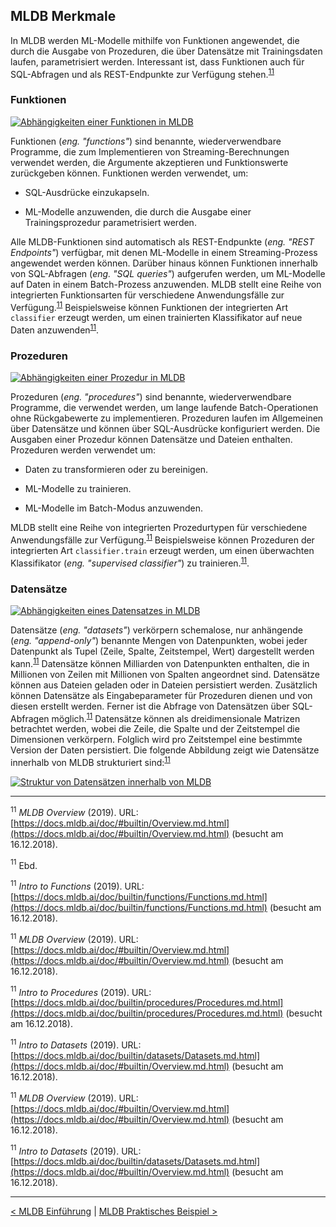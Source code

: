 ## MLDB Merkmale

In MLDB werden ML-Modelle mithilfe von Funktionen angewendet, die durch die Ausgabe von Prozeduren, die über Datensätze mit Trainingsdaten laufen, parametrisiert werden. Interessant ist, dass Funktionen auch für SQL-Abfragen und als REST-Endpunkte zur Verfügung stehen.<sup>[11](#11)</sup>

### Funktionen

[![Abhängigkeiten einer Funktionen in MLDB](./statics/11_mldb/Functions.png)](https://docs.mldb.ai/doc/builtin/img/Functions.svg)

Funktionen (_eng. "functions"_) sind benannte, wiederverwendbare Programme, die zum Implementieren von Streaming-Berechnungen verwendet werden, die Argumente akzeptieren und Funktionswerte zurückgeben können. Funktionen werden verwendet, um:

- SQL-Ausdrücke einzukapseln.

- ML-Modelle anzuwenden, die durch die Ausgabe einer Trainingsprozedur parametrisiert werden.

Alle MLDB-Funktionen sind automatisch als REST-Endpunkte (_eng. "REST Endpoints"_) verfügbar, mit denen ML-Modelle in einem Streaming-Prozess angewendet werden können. Darüber hinaus können Funktionen innerhalb von SQL-Abfragen (_eng. "SQL queries"_) aufgerufen werden, um ML-Modelle auf Daten in einem Batch-Prozess anzuwenden. MLDB stellt eine Reihe von integrierten Funktionsarten für verschiedene Anwendungsfälle zur Verfügung.<sup>[11](#11)</sup> Beispielsweise können Funktionen der integrierten Art `classifier` erzeugt werden, um einen trainierten Klassifikator auf neue Daten anzuwenden<sup>[11](#11)</sup>.

### Prozeduren

[![Abhängigkeiten einer Prozedur in MLDB](./statics/11_mldb/Procedures.png)](https://docs.mldb.ai/doc/builtin/img/Procedures.svg)

Prozeduren (_eng. "procedures"_) sind benannte, wiederverwendbare Programme, die verwendet werden, um lange laufende Batch-Operationen ohne Rückgabewerte zu implementieren. Prozeduren laufen im Allgemeinen über Datensätze und können über SQL-Ausdrücke konfiguriert werden. Die Ausgaben einer Prozedur können Datensätze und Dateien enthalten. Prozeduren werden verwendet um:

- Daten zu transformieren oder zu bereinigen.

- ML-Modelle zu trainieren.

- ML-Modelle im Batch-Modus anzuwenden.

MLDB stellt eine Reihe von integrierten Prozedurtypen für verschiedene Anwendungsfälle zur Verfügung.<sup>[11](#11)</sup> Beispielsweise können Prozeduren der integrierten Art `classifier.train` erzeugt werden, um einen überwachten Klassifikator (_eng. "supervised classifier"_) zu trainieren.<sup>[11](#11)</sup>.

### Datensätze

[![Abhängigkeiten eines Datensatzes in MLDB](./statics/11_mldb/Datasets.png)](https://docs.mldb.ai/doc/builtin/img/Datasets.svg)

Datensätze (_eng. "datasets"_) verkörpern schemalose, nur anhängende (_eng. "append-only"_) benannte Mengen von Datenpunkten, wobei jeder Datenpunkt als Tupel (Zeile, Spalte, Zeitstempel, Wert) dargestellt werden kann.<sup>[11](#11)</sup> Datensätze können Milliarden von Datenpunkten enthalten, die in Millionen von Zeilen mit Millionen von Spalten angeordnet sind. Datensätze können aus Dateien geladen oder in Dateien persistiert werden. Zusätzlich können Datensätze als Eingabeparameter für Prozeduren dienen und von diesen erstellt werden. Ferner ist die Abfrage von Datensätzen über SQL-Abfragen möglich.<sup>[11](#11)</sup> Datensätze können als dreidimensionale Matrizen betrachtet werden, wobei die Zeile, die Spalte und der Zeitstempel die Dimensionen verkörpern. Folglich wird pro Zeitstempel eine bestimmte Version der Daten persistiert. Die folgende Abbildung zeigt wie Datensätze innerhalb von MLDB strukturiert sind:<sup>[11](#11)</sup>

[![Struktur von Datensätzen innerhalb von MLDB](./statics/11_mldb/SlicedDataset.png)](https://docs.mldb.ai/doc/builtin/img/SlicedDataset.svg)

---

<a name="11"><sup>11</sup></a> _MLDB Overview_ (2019). URL: [https://docs.mldb.ai/doc/#builtin/Overview.md.html](https://docs.mldb.ai/doc/#builtin/Overview.md.html) (besucht am 16.12.2018).

<a name="11"><sup>11</sup></a> Ebd.

<a name="11"><sup>11</sup></a> _Intro to Functions_ (2019). URL: [https://docs.mldb.ai/doc/builtin/functions/Functions.md.html](https://docs.mldb.ai/doc/builtin/functions/Functions.md.html) (besucht am 16.12.2018).

<a name="11"><sup>11</sup></a> _MLDB Overview_ (2019). URL: [https://docs.mldb.ai/doc/#builtin/Overview.md.html](https://docs.mldb.ai/doc/#builtin/Overview.md.html) (besucht am 16.12.2018).

<a name="11"><sup>11</sup></a> _Intro to Procedures_ (2019). URL: [https://docs.mldb.ai/doc/builtin/procedures/Procedures.md.html](https://docs.mldb.ai/doc/builtin/procedures/Procedures.md.html) (besucht am 16.12.2018).

<a name="11"><sup>11</sup></a> _Intro to Datasets_ (2019). URL: [https://docs.mldb.ai/doc/builtin/datasets/Datasets.md.html](https://docs.mldb.ai/doc/#builtin/Overview.md.html) (besucht am 16.12.2018).

<a name="11"><sup>11</sup></a> _MLDB Overview_ (2019). URL: [https://docs.mldb.ai/doc/#builtin/Overview.md.html](https://docs.mldb.ai/doc/#builtin/Overview.md.html) (besucht am 16.12.2018).

<a name="11"><sup>11</sup></a> _Intro to Datasets_ (2019). URL: [https://docs.mldb.ai/doc/builtin/datasets/Datasets.md.html](https://docs.mldb.ai/doc/#builtin/Overview.md.html) (besucht am 16.12.2018).

---

[< MLDB Einführung](12_mldb_intro.md) | [MLDB Praktisches Beispiel >](14_mldb_example.md)
